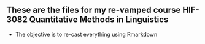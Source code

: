 ## These are the files for my re-vamped course HIF-3082 Quantitative Methods in Linguistics
- The objective is to re-cast everything using Rmarkdown

